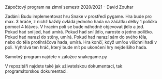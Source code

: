 Zápočtový program na zimní semestr 2020/2021 - David Zouhar


Zadání: Budu implementovat hru Snake v prostředí pygame. Hra bude pro max. 3  hráče, z nichž každý ovládá jednoho hada na záčátku délky 1 políčko pomocí 4 kláves.
        V hracím poli se bude náhodně objevovat jídlo a jed. Pokud had sní jed, had umírá. Pokud had sní jídlo, naroste o jedno políčko. Pokud had narazí do stěny,               umírá. Pokud had narazí sám do svého těla, nebo do těla protihráčova hada, umírá.
        Hra končí, když umřou všichni hadi v poli.
        Vyhrává ten hráč, který bude mít po ukončení hry nejdelšího hada.
        
Samotný program najdete v záložce snakegame.py

V repozitáři najdete také jak uživatelskou dokumentaci, tak programátorskou dokumentaci.
